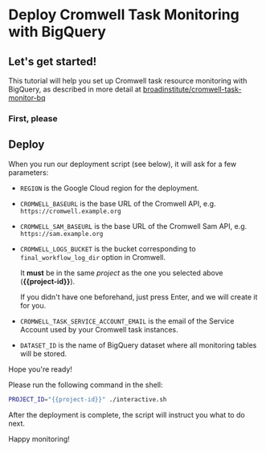 # Deploy Cromwell Task Monitoring with BigQuery

## Let's get started!

This tutorial will help you set up
Cromwell task resource monitoring with BigQuery,
as described in more detail at
[broadinstitute/cromwell-task-monitor-bq](https://github.com/broadinstitute/cromwell-task-monitor-bq#motivation)

### First, please
<walkthrough-project-billing-setup/>

## Deploy

When you run our deployment script (see below),
it will ask for a few parameters:

- `REGION` is the Google Cloud region for the deployment.

- `CROMWELL_BASEURL` is the base URL of the Cromwell API,
  e.g. `https://cromwell.example.org`

- `CROMWELL_SAM_BASEURL` is the base URL of the Cromwell Sam API,
  e.g. `https://sam.example.org`

- `CROMWELL_LOGS_BUCKET` is the bucket corresponding
  to `final_workflow_log_dir` option in Cromwell.

  It **must** be in the same _project_
  as the one you selected above (**{{project-id}}**).

  If you didn't have one beforehand,
  just press Enter, and we will create it for you.

- `CROMWELL_TASK_SERVICE_ACCOUNT_EMAIL` is the email
  of the Service Account used by your Cromwell task instances.

- `DATASET_ID` is the name of BigQuery dataset
  where all monitoring tables will be stored.

Hope you're ready!

Please run the following command in the shell:
```sh
PROJECT_ID="{{project-id}}" ./interactive.sh
```

After the deployment is complete, the script will
instruct you what to do next.

Happy monitoring!

